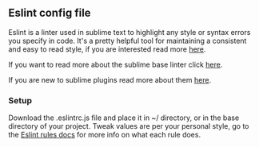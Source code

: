 ## Eslint config file

Eslint is a linter used in sublime text to highlight any style or syntax errors you specify in code. It's a pretty helpful tool for maintaining a consistent and easy to read style, if you are interested read more [here](http://eslint.org/).

If you want to read more about the sublime base linter click [here](http://www.sublimelinter.com/en/latest/).

If you are new to sublime plugins read more about them [here](https://packagecontrol.io/installation).

### Setup

Download the .eslintrc.js file and place it in ~/ directory, or in the base directory of your project. Tweak values are per your personal style, go to the [Eslint rules docs](http://eslint.org/docs/rules/) for more info on what each rule does.

